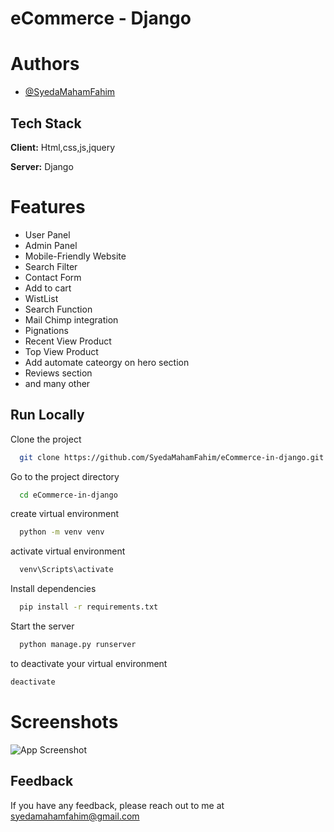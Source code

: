 
# eCommerce - Django


# Authors

- [@SyedaMahamFahim](https://github.com/SyedaMahamFahim/)

## Tech Stack
**Client:** Html,css,js,jquery

**Server:** Django




# Features

- User Panel
- Admin Panel
- Mobile-Friendly Website
- Search Filter
- Contact Form
- Add to cart
- WistList 
- Search Function 
- Mail Chimp integration 
- Pignations  
- Recent View Product 
- Top View Product 
- Add automate cateorgy on hero section 
- Reviews section
- and many other


## Run Locally

Clone the project

```bash
  git clone https://github.com/SyedaMahamFahim/eCommerce-in-django.git
```

Go to the project directory 

```bash
  cd eCommerce-in-django
```

create virtual environment

```bash
  python -m venv venv
```

activate virtual environment
```bash
  venv\Scripts\activate
```

Install dependencies

```bash
  pip install -r requirements.txt
```

Start the server

```bash
  python manage.py runserver
```

to deactivate your virtual environment

```bash
deactivate
```
# Screenshots

![App Screenshot](https://user-images.githubusercontent.com/79671325/189172217-06d14235-5f93-4b22-8318-e3705876bb20.png)





## Feedback

If you have any feedback, please reach out to me at syedamahamfahim@gmail.com

